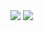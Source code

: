 <img class="big-image" src="https://www.evernote.com/shard/s78/sh/bcc1c256-86e9-41af-9f11-d56125613297/fef4a03298ae02c234dd50285c2d3bef/deep/0/Sitemap---Wellness-Pet-Food-Trufood-and-wellpet_trufood-template.php---well------Sites-wellpet-.png"/>
<img class="big-image" src="https://www.evernote.com/shard/s78/sh/0dd7cb34-2c8f-46b5-9f4a-2c1075549cb1/a2f0134c208ec767d2c7d664f0c88f3b/deep/0/Sitemap---Wellness-Pet-Food-Trufood.png"/>